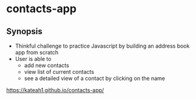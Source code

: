 # contacts-app
## Synopsis
* Thinkful challenge to practice Javascript by building an address book app from scratch
* User is able to
  * add new contacts
  * view list of current contacts
  * see a detailed view of a contact by clicking on the name

https://kateah1.github.io/contacts-app/
